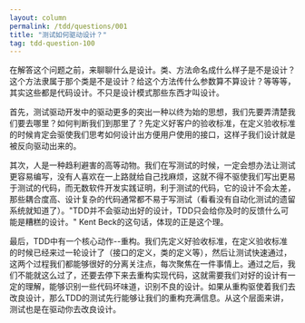 ```yaml
---
layout: column
permalink: /tdd/questions/001
title: "测试如何驱动设计？"
tag: tdd-question-100
---
```



在解答这个问题之前，来聊聊什么是设计。类、方法命名成什么样子是不是设计？这个方法隶属于那个类是不是设计？给这个方法传什么参数算不算设计？等等等，其实这些都是代码设计。不只是设计模式那些东西才叫设计。

首先，测试驱动开发中的驱动更多的突出一种以终为始的思想，我们先要弄清楚我们要去哪里？如何判断我们到那里了？先定义好客户的验收标准，在定义验收标准的时候肯定会驱使我们思考如何设计出方便用户使用的接口，这样子我们设计就是被反向驱动出来的。

其次，人是一种趋利避害的高等动物。我们在写测试的时候，一定会想办法让测试更容易编写，没有人喜欢在一上路就给自己找麻烦，这就不得不驱使我们写出更易于测试的代码，而无数软件开发实践证明，利于测试的代码，它的设计不会太差，那些耦合度高、设计复杂的代码通常都不易于写测试（看看没有自动化测试的遗留系统就知道了）。"TDD并不会驱动出好的设计，TDD只会给你及时的反馈什么可能是糟糕的设计。" Kent Beck的这句话，体现的正是这个理。


最后，TDD中有一个核心动作--重构。我们先定义好验收标准，在定义验收标准的时候已经来过一轮设计了（接口的定义，类的定义等），然后让测试快速通过，这两个过程我们都能够很好的分离关注点，每次聚焦在一件事情上。通过之后，我们不能就这么过了，还要去停下来去重构实现代码，这就需要我们对好的设计有一定的理解，能够识别一些代码坏味道，识别不良的设计。如果从重构驱使着我们去改良设计，那么TDD的测试先行能够让我们的重构充满信息。从这个层面来讲，测试也是在驱动你去改良设计。
